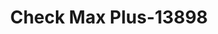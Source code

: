 ---
f_zip-code: 95660
f_state-code: CA
title: Check Max Plus-13898
f_phone: 916-348-7566
f_city-only: North Highlands
f_address: 3901 Madison Ave Ste 70 North Highlands
f_location-unique-id: '13898'
slug: check-max-plus-13898
updated-on: '2024-05-30T13:46:58.046Z'
created-on: '2024-05-30T13:36:59.803Z'
published-on: '2024-05-30T13:54:32.469Z'
f_city-state: cms/city/north-highlands-ca.md
f_company: cms/company/check-max-plus.md
f_state: cms/state/california.md
layout: '[payday-loan].html'
tags: payday-loan
---